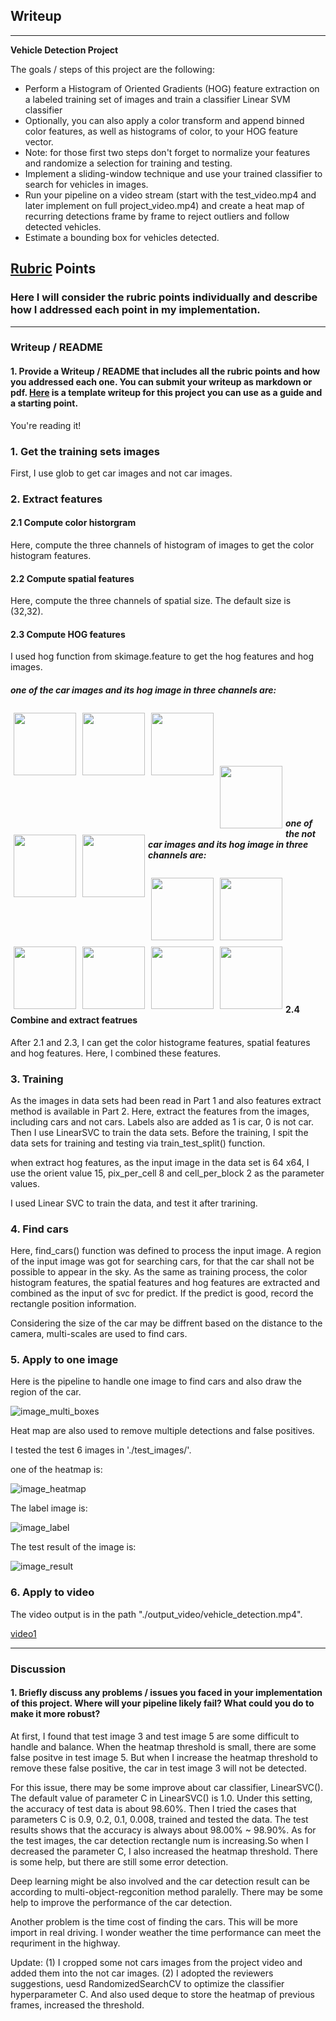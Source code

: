 ## Writeup

---

**Vehicle Detection Project**

The goals / steps of this project are the following:

* Perform a Histogram of Oriented Gradients (HOG) feature extraction on a labeled training set of images and train a classifier Linear SVM classifier
* Optionally, you can also apply a color transform and append binned color features, as well as histograms of color, to your HOG feature vector. 
* Note: for those first two steps don't forget to normalize your features and randomize a selection for training and testing.
* Implement a sliding-window technique and use your trained classifier to search for vehicles in images.
* Run your pipeline on a video stream (start with the test_video.mp4 and later implement on full project_video.mp4) and create a heat map of recurring detections frame by frame to reject outliers and follow detected vehicles.
* Estimate a bounding box for vehicles detected.

## [Rubric](https://review.udacity.com/#!/rubrics/513/view) Points
### Here I will consider the rubric points individually and describe how I addressed each point in my implementation.  

---
### Writeup / README

#### 1. Provide a Writeup / README that includes all the rubric points and how you addressed each one.  You can submit your writeup as markdown or pdf.  [Here](https://github.com/udacity/CarND-Vehicle-Detection/blob/master/writeup_template.md) is a template writeup for this project you can use as a guide and a starting point.  

You're reading it!

### 1. Get the training sets images

First, I use glob to get car images and not car images.

### 2. Extract features

#### 2.1 Compute color historgram

Here, compute the three channels of histogram of images to get the color histogram features.

#### 2.2 Compute spatial features

Here, compute the three channels of spatial size.
The default size is (32,32).

#### 2.3 Compute HOG features

I used hog function from skimage.feature to get the hog features and hog images.

##### one of the car images and its hog image in three channels are:

<div style="float:left;border:solid 1px 000;margin:5px;"><img src="./output_images/car_0_ch1.jpg"  width="100" height="100" ></div>

<div style="float:left;border:solid 1px 000;margin:5px;"><img src="./output_images/car_0_ch2.jpg"  width="100" height="100" ></div>

<div style="float:left;border:solid 1px 000;margin:5px;"><img src="./output_images/car_0_ch3.jpg"  width="100" height="100" ></div>

<br />
<br />
<br />
<br />
<br />

<div style="float:left;border:solid 1px 000;margin:5px;"><img src="./output_images/car_0_ch1_hog.jpg"  width="100" height="100" ></div>

<div style="float:left;border:solid 1px 000;margin:5px;"><img src="./output_images/car_0_ch2_hog.jpg"  width="100" height="100" ></div>

<div style="float:left;border:solid 1px 000;margin:5px;"><img src="./output_images/car_0_ch3_hog.jpg"  width="100" height="100" ></div>

<br />
<br />
<br />
<br />


##### one of the not car images and its hog image in three channels are:

<div style="float:left;border:solid 1px 000;margin:5px;"><img src="./output_images/notcar_0_ch1.jpg"  width="100" height="100" ></div>

<div style="float:left;border:solid 1px 000;margin:5px;"><img src="./output_images/notcar_0_ch2.jpg"  width="100" height="100" ></div>

<div style="float:left;border:solid 1px 000;margin:5px;"><img src="./output_images/notcar_0_ch3.jpg"  width="100" height="100" ></div>

<br />
<br />
<br />
<br />
<br />


<div style="float:left;border:solid 1px 000;margin:5px;"><img src="./output_images/notcar_0_ch1_hog.jpg"  width="100" height="100" ></div>

<div style="float:left;border:solid 1px 000;margin:5px;"><img src="./output_images/notcar_0_ch2_hog.jpg"  width="100" height="100" ></div>

<div style="float:left;border:solid 1px 000;margin:5px;"><img src="./output_images/notcar_0_ch3_hog.jpg"  width="100" height="100" ></div>

<br />
<br />
<br />
<br />
<br />
<br />

#### 2.4 Combine and extract featrues

After 2.1 and 2.3, I can get the color histograme features, spatial features and hog features. Here, I combined these features.

### 3. Training

As the images in data sets had been read in Part 1 and also features extract method is available in Part 2.
Here, extract the features from the images, including cars and not cars.
Labels also are added as 1 is car, 0 is not car.
Then I use LinearSVC to train the data sets. Before the training, I spit the data sets for training and testing via train_test_split() function.


when extract hog features, as the input image in the data set is 64 x64, I use the orient value 15, pix_per_cell 8 and cell_per_block 2 as the parameter values.

I used Linear SVC to train the data, and test it after trarining.

### 4. Find cars

Here, find_cars() function was defined to process the input image.
A region of the input image was got for searching cars, for that the car shall not be possible to appear in the sky.
As the same as training process, the color histogram features, the spatial features and hog features are extracted and  combined as the input of svc for predict. If the predict is good, record the rectangle position information.

Considering the size of the car may be diffrent based on the distance to the camera, multi-scales are used to find cars.

### 5. Apply to one image

Here is the pipeline to handle one image to find cars and also draw the region of the car.


![image_multi_boxes](./output_images/test_1_draw_multi_boxes.jpg)

Heat map are also used to remove multiple detections and false positives.

I tested the test 6 images in './test_images/'.

one of the heatmap is:

![image_heatmap](./output_images/test_1_heatmap.jpg)

The label image is:

![image_label](./output_images/label.jpg)

The test result of the image is:

![image_result](./output_images/test_1_result.jpg)



### 6. Apply to video

The video output is in the path "./output_video/vehicle_detection.mp4".

[video1](./output_video/vehicle_detection.mp4)

---

### Discussion

#### 1. Briefly discuss any problems / issues you faced in your implementation of this project.  Where will your pipeline likely fail?  What could you do to make it more robust?

At first, I found that test image 3 and test image 5 are some difficult to handle and balance. When the heatmap threshold is small, there are some false positve in test image 5. But when I increase the heatmap threshold to remove these false positive, the car in test image 3 will not be detected. 

For this issue, there may be some improve about car classifier, LinearSVC().
The default value of parameter C in LinearSVC() is 1.0. Under this setting, the accuracy of test data is about 98.60%. 
Then I tried the cases that parameters C is 0.9, 0.2, 0.1, 0.008, trained and tested the data. The test results shows that the accuracy is always about 98.00% ~ 98.90%. 
As for the test images, the car detection rectangle num is increasing.So when I decreased the parameter C, I also increased the heatmap threshold. There is some help, but there are still some error detection.

Deep learning might be also involved and the car detection result can be according to multi-object-regconition method paralelly. There may be some help to improve the performance of the car detection.

Another problem is the time cost of finding the cars. This will be more import in real driving. I wonder weather the time performance can meet the requriment in the highway. 


Update:
(1) I cropped some not cars images from the project video and added them into the not car images.
(2) I adopted the reviewers suggestions, uesd RandomizedSearchCV to optimize the classifier hyperparameter C.
And also used deque to store the heatmap of previous frames, increased the threshold.
